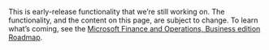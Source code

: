 This is early-release functionality that we’re still working on. The functionality, and the content on this page, are subject to change. To learn what’s coming, see the [Microsoft Finance and Operations, Business edition Roadmap](https://go.microsoft.com/fwlink/?linkid=842139).